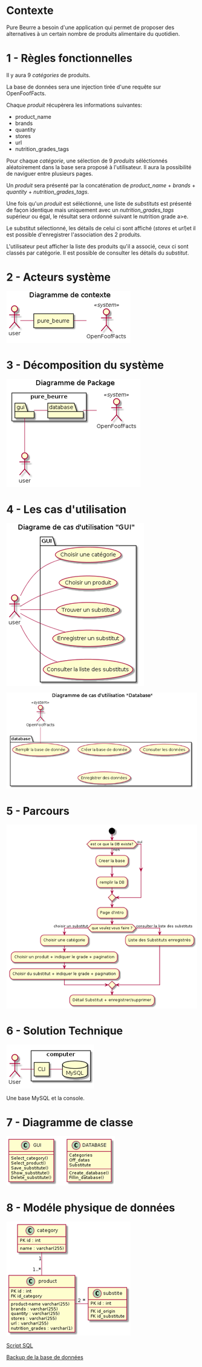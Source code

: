 # Contexte

Pure Beurre a besoin d'une application qui permet de proposer des alternatives à un certain nombre de produits alimentaire du quotidien.

# 1 - Règles fonctionnelles

Il y aura 9 *catégories* de produits.

La base de données sera une injection tirée d'une requête sur OpenFoofFacts.

Chaque *produit* récupèrera les informations suivantes:
* product_name
* brands
* quantity
* stores
* url
* nutrition_grades_tags

Pour chaque *catégorie*, une sélection de 9 *produits* séléctionnés aléatoirement dans la base sera proposé à l'utilisateur. Il aura la possibilité de naviguer entre plusieurs pages.

Un *produit* sera présenté par la concaténation de *product_name* + *brands* + *quantity* + *nutrition_grades_tags*.

Une fois qu'un *produit* est séléctionné, une liste de *substituts* est présenté de façon identique mais uniquement avec un *nutrition_grades_tags* supérieur ou égal, le résultat sera ordonné suivant le nutrition grade a>e.

Le substitut sélectionné, les détails de celui ci sont affiché (*stores* et *url*)et il est possible d'enregistrer l'association des 2 produits.

L'utilisateur peut afficher la liste des produits qu'il a associé, ceux ci sont classés par catégorie. Il est possible de consulter les détails du *substitut*.

# 2 - Acteurs système

![Diagramme de contexte](img/00_context.png)

# 3 - Décomposition du système

![Diagramme de package](img/01_package.png)

# 4 - Les cas d'utilisation

![Diagramme de cas d'utilisation GUI](img/02_uc_gui.png)

![Diagramme de cas d'utilisation DATABASE](img/02_uc_database.png)

# 5 - Parcours

![Diagramme d'activité](img/03_activity.png)

# 6 - Solution Technique

![Diagramme de déploiement](img/04_deployment.png)

Une base MySQL et la console.

# 7 - Diagramme de classe

![Diagramme de classe](img/05_class.png)

# 8 - Modéle physique de données

![Modèle Physique de donnée](img/06_MPD.png)

[Script SQL](https://raw.githubusercontent.com/Zepmanbc/oc_dapython_pr5/master/app/static/inject_dboff.sql)

[Backup de la base de données](https://raw.githubusercontent.com/Zepmanbc/oc_dapython_pr5/master/doc/backup_offdb.sql)


